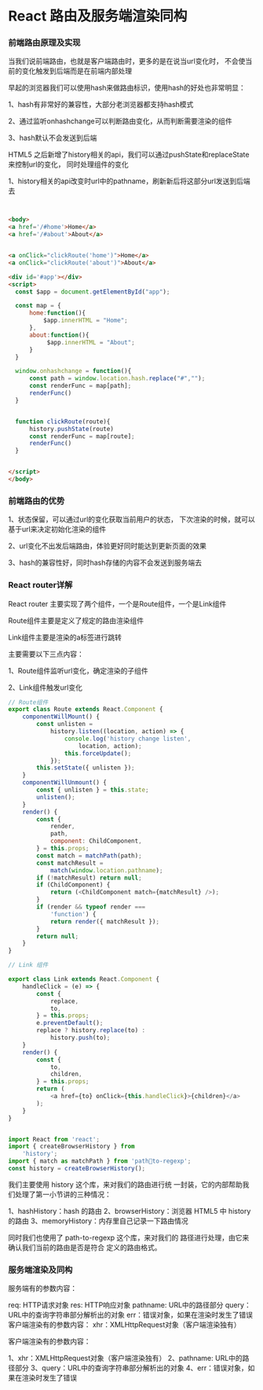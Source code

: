 # React 路由及服务端渲染同构




### 前端路由原理及实现


当我们说前端路由，也就是客户端路由时，更多的是在说当url变化时，
不会使当前的变化触发到后端而是在前端内部处理


早起的浏览器我们可以使用hash来做路由标识，使用hash的好处也非常明显：

1、hash有非常好的兼容性，大部分老浏览器都支持hash模式

2、通过监听onhashchange可以判断路由变化，从而判断需要渲染的组件

3、hash默认不会发送到后端


HTML5 之后新增了history相关的api，我们可以通过pushState和replaceState来控制url的变化，
同时处理组件的变化


1、history相关的api改变时url中的pathname，刷新新后将这部分url发送到后端去


```html 


<body>
<a href='/#home'>Home</a>
<a href='/#about'>About</a>


<a onClick="clickRoute('home')">Home</a>
<a onClick="clickRoute('about')">About</a>

<div id='#app'></div> 
<script>
  const $app = document.getElementById("app");

  const map = {
      home:function(){
          $app.innerHTML = "Home";
      },
      about:function(){
           $app.innerHTML = "About";
      }
  }

  window.onhashchange = function(){
      const path = window.location.hash.replace("#","");
      const renderFunc = map[path];
      renderFunc()
  }


  function clickRoute(route){
      history.pushState(route)
      const renderFunc = map[route];
      renderFunc()
  }


</script>
</body>


```



### 前端路由的优势


1、状态保留，可以通过url的变化获取当前用户的状态，
下次渲染的时候，就可以基于url来决定初始化渲染的组件

2、url变化不出发后端路由，体验更好同时能达到更新页面的效果

3、hash的兼容性好，同时hash存储的内容不会发送到服务端去




### React router详解


React router 主要实现了两个组件，一个是Route组件，一个是Link组件


Route组件主要是定义了规定的路由渲染组件

Link组件主要是渲染的a标签进行跳转


主要需要以下三点内容：


1、Route组件监听url变化，确定渲染的子组件

2、Link组件触发url变化


```js
// Route组件
export class Route extends React.Component {
    componentWillMount() {
        const unlisten =
            history.listen((location, action) => {
                console.log('history change listen',
                    location, action);
                this.forceUpdate();
            });
        this.setState({ unlisten });
    }
    componentWillUnmount() {
        const { unlisten } = this.state;
        unlisten();
    }
    render() {
        const {
            render,
            path,
            component: ChildComponent,
        } = this.props;
        const match = matchPath(path);
        const matchResult =
            match(window.location.pathname);
        if (!matchResult) return null;
        if (ChildComponent) {
            return (<ChildComponent match={matchResult} />);
        }
        if (render && typeof render ===
            'function') {
            return render({ matchResult });
        }
        return null;
    }
}


```



```js
// Link 组件

export class Link extends React.Component {
    handleClick = (e) => {
        const {
            replace,
            to,
        } = this.props;
        e.preventDefault();
        replace ? history.replace(to) :
            history.push(to);
    }
    render() {
        const {
            to,
            children,
        } = this.props;
        return (
            <a href={to} onClick={this.handleClick}>{children}</a>
        );
    }
}


import React from 'react';
import { createBrowserHistory } from
    'history';
import { match as matchPath } from 'pathto-regexp';
const history = createBrowserHistory();


```



我们主要使⽤ history 这个库，来对我们的路由进⾏统
⼀封装，它的内部帮助我们处理了第⼀⼩节讲的三种情况：



1、hashHistory：hash 的路由
2、browserHistory：浏览器 HTML5 中 history 的路由
3、memoryHistory：内存⾥⾃⼰记录⼀下路由情况

同时我们也使⽤了 path-to-regexp 这个库，来对我们的
路径进⾏处理，由它来确认我们当前的路由是否是符合
定义的路由格式。




### 服务端渲染及同构


服务端有的参数内容：

req: HTTP请求对象
res: HTTP响应对象
pathname: URL中的路径部分
query：URL中的查询字符串部分解析出的对象
err：错误对象，如果在渲染时发⽣了错误客户端渲染有的参数内容：
xhr：XMLHttpRequest对象（客户端渲染独有）


客户端渲染有的参数内容：

1、xhr：XMLHttpRequest对象（客户端渲染独有）
2、pathname: URL中的路径部分
3、query：URL中的查询字符串部分解析出的对象
4、err：错误对象，如果在渲染时发⽣了错误